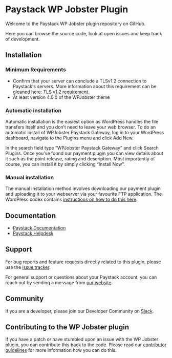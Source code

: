 
# Paystack WP Jobster Plugin

Welcome to the Paystack WP Jobster plugin repository on GitHub. 

Here you can browse the source code, look at open issues and keep track of development.

## Installation 

### Minimum Requirements

* Confirm that your server can conclude a TLSv1.2 connection to Paystack's servers. More information about this requirement can be gleaned here: [TLS v1.2 requirement](https://developers.paystack.co/blog/tls-v12-requirement).
* At least version 4.0.0 of the WPJobster theme

### Automatic installation

Automatic installation is the easiest option as WordPress handles the file transfers itself and you don’t need to leave your web browser. To do an automatic install of WPJobster Paystack Gateway, log in to your WordPress dashboard, navigate to the Plugins menu and click Add New.

In the search field type “WPJobster Paystack Gateway” and click Search Plugins. Once you’ve found our payment plugin you can view details about it such as the point release, rating and description. Most importantly of course, you can install it by simply clicking “Install Now”.

### Manual installation

The manual installation method involves downloading our payment plugin and uploading it to your webserver via your favourite FTP application. The WordPress codex contains [instructions on how to do this here](https://codex.wordpress.org/Managing_Plugins#Manual_Plugin_Installation).

## Documentation

* [Paystack Documentation](https://developers.paystack.co/v2.0/docs/)
* [Paystack Helpdesk](https://paystack.com/help)

## Support

For bug reports and feature requests directly related to this plugin, please use the [issue tracker](https://github.com/PaystackHQ/plugin-wp-jobster/issues). 

For general support or questions about your Paystack account, you can reach out by sending a message from [our website](https://paystack.com/contact).

## Community

If you are a developer, please join our Developer Community on [Slack](https://slack.paystack.com).

## Contributing to the WP Jobster plugin

If you have a patch or have stumbled upon an issue with the WP Jobster plugin, you can contribute this back to the code. Please read our [contributor guidelines](https://github.com/PaystackHQ/plugin-wp-jobster/blob/master/CONTRIBUTING.md) for more information how you can do this.
